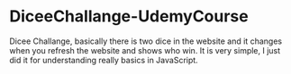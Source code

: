 # DiceeChallange-UdemyCourse

Dicee Challange, basically there is two dice in the website and it changes when you refresh the website and shows who win. It is very simple, I just did it for understanding really basics in JavaScript.
